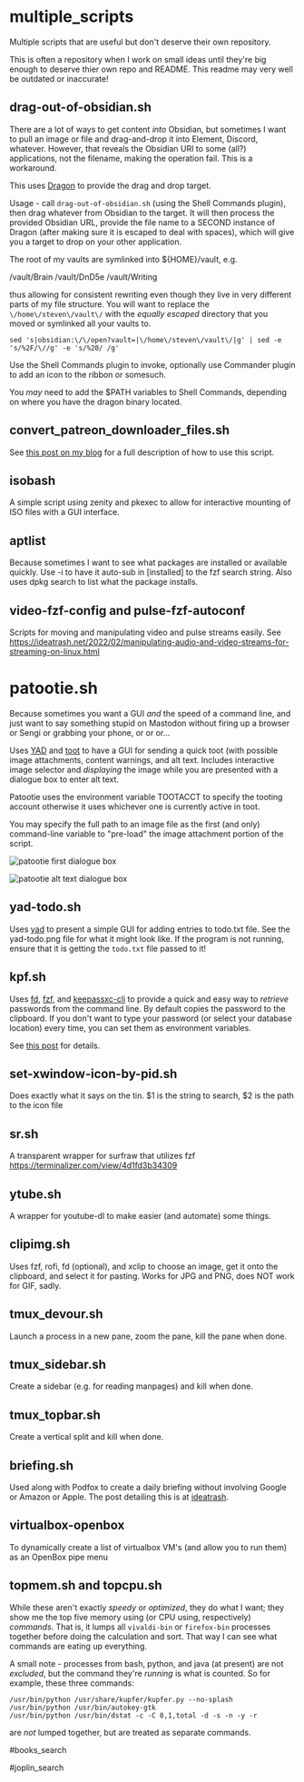 # multiple_scripts
Multiple scripts that are useful but don't deserve their own repository.  

This is often a repository when I work on small ideas until they're big enough 
to deserve thier own repo and README.  This readme may very well be outdated 
or inaccurate!  

## drag-out-of-obsidian.sh

 There are a lot of ways to get content *into* Obsidian, but sometimes I want 
 to pull an image or file and drag-and-drop it into Element, Discord, whatever. 
 However, that reveals the Obsidian URI to some (all?) applications, not the 
 filename, making the operation fail. This is a workaround.
 
 This uses [Dragon](https://github.com/mwh/dragon) to provide the drag and drop
 target.

 Usage - call `drag-out-of-obsidian.sh` (using the Shell Commands plugin), then 
 drag whatever from Obsidian to the target. It will then process the provided Obsidian 
 URL, provide the file name to a SECOND instance of Dragon (after making sure it 
 is escaped to deal with spaces), which will give you a target to drop on 
 your other application.

 The root of my vaults are symlinked into ${HOME}/vault, e.g.

   /vault/Brain
   /vault/DnD5e
   /vault/Writing
 
 thus allowing for consistent rewriting even though they live in very different
 parts of my file structure. You will want to replace the `\/home\/steven\/vault\/` 
 with the *equally escaped* directory that you moved or symlinked all your vaults to.
 
`sed 's|obsidian:\/\/open?vault=|\/home\/steven\/vault\/|g' | sed -e 's/%2F/\//g' -e 's/%20/ /g'`

 Use the Shell Commands plugin to invoke, optionally use Commander plugin to add 
 an icon to the ribbon or somesuch.

 You *may* need to add the $PATH variables to Shell Commands, depending on where 
 you have the dragon binary located.


## convert_patreon_downloader_files.sh

See [this post on my blog](https://ideatrash.net/2023/12/how-to-back-up-your-patreon-posts-and-photos-to-multiple-formats-automatically-using-linux-in-december-2023.html) for a full description of how to use this script.

## isobash

A simple script using zenity and pkexec to allow for interactive mounting of ISO files with a GUI interface.

## aptlist

Because sometimes I want to see what packages are installed or available quickly.  Use -i to have it auto-sub in [installed] to the fzf search string. Also uses dpkg search to list what the package installs.


## video-fzf-config and pulse-fzf-autoconf

Scripts for moving and manipulating video and pulse streams easily.  See https://ideatrash.net/2022/02/manipulating-audio-and-video-streams-for-streaming-on-linux.html

# patootie.sh

  Because sometimes you want a GUI *and* the speed of a command line, and just want to say something stupid on Mastodon without firing up a browser or Sengi or grabbing your phone, or or or...

  Uses [YAD](https://sourceforge.net/projects/yad-dialog/) and [toot](https://toot.bezdomni.net/) to have a GUI for sending a quick toot (with possible
  image attachments, content warnings, and alt text. Includes interactive image selector and *displaying* the image while you are presented with a dialogue box to enter alt text.
  
  Patootie uses the environment variable TOOTACCT to specify the tooting account otherwise it uses whichever one is currently active in toot. 
  
  You may specify the full path to an image file as the first (and only) command-line variable to "pre-load" the image attachment portion of the script.
  
![patootie first dialogue box](https://raw.githubusercontent.com/uriel1998/multiple_scripts/master/patootie_1.jpg)

![patootie alt text dialogue box](https://raw.githubusercontent.com/uriel1998/multiple_scripts/master/patootie_2.jpg)

## yad-todo.sh

Uses [yad](https://smokey01.com/yad/) to present a simple GUI for adding 
entries to todo.txt file.  See the yad-todo.png file for what it might look like.
If the program is not running, ensure that it is getting the `todo.txt` file passed to it!

## kpf.sh

Uses [fd](https://github.com/sharkdp/fd), [fzf](https://github.com/junegunn/fzf), 
and [keepassxc-cli](https://www.mankier.com/1/keepassxc-cli) to provide a quick 
and easy way to *retrieve* passwords from the command line.  By default copies 
the password to the clipboard.  If you don't want to type your password (or select 
your database location) every time, you can set them as environment variables. 

See [this post](https://ideatrash.net/2021/05/kpf-keepassxc-with-fzf-in-bash.html) for details.

## set-xwindow-icon-by-pid.sh

Does exactly what it says on the tin. $1 is the string to search, $2 is the path to the icon file

## sr.sh

A transparent wrapper for surfraw that utilizes fzf 
https://terminalizer.com/view/4d1fd3b34309

## ytube.sh

A wrapper for youtube-dl to make easier (and automate) some things.

## clipimg.sh

Uses fzf, rofi, fd (optional), and xclip to choose an image, get it onto the 
clipboard, and select it for pasting.  Works for JPG and PNG, does NOT work for 
GIF, sadly.

## tmux_devour.sh

Launch a process in a new pane, zoom the pane, kill the pane when done.

## tmux_sidebar.sh

Create a sidebar (e.g. for reading manpages) and kill when done.

## tmux_topbar.sh

Create a vertical split and kill when done.

## briefing.sh  

Used along with Podfox to create a daily briefing without involving 
Google or Amazon or Apple.  The post detailing this is at 
[ideatrash](https://ideatrash.net/?p=69528).

## virtualbox-openbox

To dynamically create a list of virtualbox VM's (and allow you to run them) 
as an OpenBox pipe menu

## topmem.sh and topcpu.sh

While these aren't exactly *speedy* or *optimized*, they do what I want;
they show me the top five memory using (or CPU using, respectively) 
*commands*.  That is, it lumps all `vivaldi-bin` or `firefox-bin` 
processes together before doing the calculation and sort. That way I can 
see what commands are eating up everything.

A small note - processes from bash, python, and java (at present) are 
not *excluded*, but the command they're *running* is what is counted. So 
for example, these three commands:

`/usr/bin/python /usr/share/kupfer/kupfer.py --no-splash`  
`/usr/bin/python /usr/bin/autokey-gtk`  
`/usr/bin/python /usr/bin/dstat -c -C 0,1,total -d -s -n -y -r`  

are *not* lumped together, but are treated as separate commands.

#books_search

#joplin_search





